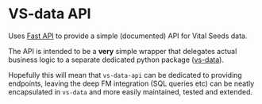 # VS-data API

Uses [Fast API][1] to provide a simple (documented) API for Vital Seeds data.

The API is intended to be a **very** simple wrapper that delegates actual
business logic to a separate
dedicated python package ([vs-data][2]).

Hopefully this will mean that
`vs-data-api` can be dedicated to providing endpoints, leaving the deep
FM integration (SQL queries etc) can be neatly encapsulated in `vs-data` and
more easily maintained, tested and extended.

[1]: https://fastapi.tiangolo.com/
[2]: https://github.com/vitalseeds/vs-data